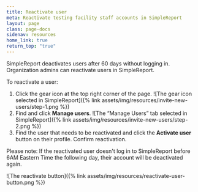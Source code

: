 ```yaml
---
title: Reactivate user
meta: Reactivate testing facility staff accounts in SimpleReport
layout: page
class: page-docs
sidenav: resources
home_link: true
return_top: "true"
---
```


SimpleReport deactivates users after 60 days without logging in. Organization admins can reactivate users in SimpleReport.

To reactivate a user:

1. Click the gear icon at the top right corner of the page.
   ![The gear icon selected in SimpleReport]({% link assets/img/resources/invite-new-users/step-1.png %})
2. Find and click **Manage users**.
   ![The “Manage Users” tab selected in SimpleReport]({% link assets/img/resources/invite-new-users/step-2.png %})
3. Find the user that needs to be reactivated and click the **Activate user** button on their profile. Confirm reactivation.

Please note: If the reactivated user doesn't log in to SimpleReport before 6AM Eastern Time the following day, their account will be deactivated again. 

   ![The reactivate button]({% link assets/img/resources/reactivate-user-button.png %})
